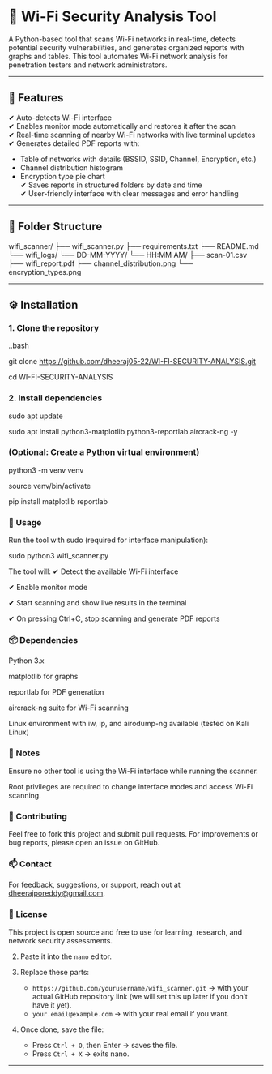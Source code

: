 # 📡 Wi-Fi Security Analysis Tool

A Python-based tool that scans Wi-Fi networks in real-time, detects potential security vulnerabilities, and generates organized reports with graphs and tables. This tool automates Wi-Fi network analysis for penetration testers and network administrators.

---

## 🔑 Features

✔ Auto-detects Wi-Fi interface  
✔ Enables monitor mode automatically and restores it after the scan  
✔ Real-time scanning of nearby Wi-Fi networks with live terminal updates  
✔ Generates detailed PDF reports with:  
   - Table of networks with details (BSSID, SSID, Channel, Encryption, etc.)  
   - Channel distribution histogram  
   - Encryption type pie chart  
✔ Saves reports in structured folders by date and time  
✔ User-friendly interface with clear messages and error handling  

---

## 📂 Folder Structure

wifi_scanner/
├── wifi_scanner.py
├── requirements.txt
├── README.md
└── wifi_logs/
└── DD-MM-YYYY/
└── HH:MM AM/
├── scan-01.csv
├── wifi_report.pdf
├── channel_distribution.png
└── encryption_types.png


---

## ⚙ Installation

### 1. Clone the repository
..bash

git clone https://github.com/dheeraj05-22/WI-FI-SECURITY-ANALYSIS.git

cd WI-FI-SECURITY-ANALYSIS

### 2. Install dependencies
sudo apt update

sudo apt install python3-matplotlib python3-reportlab aircrack-ng -y

### (Optional: Create a Python virtual environment)
python3 -m venv venv

source venv/bin/activate

pip install matplotlib reportlab

###  🚀 Usage

Run the tool with sudo (required for interface manipulation):

sudo python3 wifi_scanner.py


The tool will:
✔ Detect the available Wi-Fi interface

✔ Enable monitor mode

✔ Start scanning and show live results in the terminal

✔ On pressing Ctrl+C, stop scanning and generate PDF reports


### 📦 Dependencies

Python 3.x

matplotlib for graphs

reportlab for PDF generation

aircrack-ng suite for Wi-Fi scanning

Linux environment with iw, ip, and airodump-ng available (tested on Kali Linux)

### 📖 Notes

Ensure no other tool is using the Wi-Fi interface while running the scanner.

Root privileges are required to change interface modes and access Wi-Fi scanning.

### 🤝 Contributing

Feel free to fork this project and submit pull requests. For improvements or bug reports, please open an issue on GitHub.

### 📫 Contact

For feedback, suggestions, or support, reach out at dheerajporeddy@gmail.com.

### 📜 License

This project is open source and free to use for learning, research, and network security assessments.


2. Paste it into the `nano` editor.

3. Replace these parts:
   - `https://github.com/yourusername/wifi_scanner.git` → with your actual GitHub repository link (we will set this up later if you don’t have it yet).
   - `your.email@example.com` → with your real email if you want.

4. Once done, save the file:
   - Press `Ctrl + O`, then Enter → saves the file.
   - Press `Ctrl + X` → exits nano.

---
